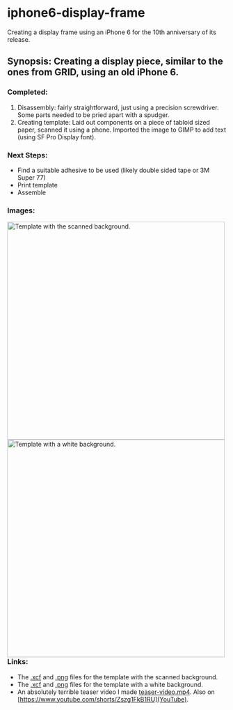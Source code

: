 # iphone6-display-frame
Creating a display frame using an iPhone 6 for the 10th anniversary of its release.

## Synopsis: Creating a display piece, similar to the ones from GRID, using an old iPhone 6.

### Completed:

1. Disassembly: fairly straightforward, just using a precision screwdriver. Some parts needed to be pried apart with a spudger.
2. Creating template: Laid out components on a piece of tabloid sized paper, scanned it using a phone. Imported the image to GIMP to add text (using SF Pro Display font).

### Next Steps:

* Find a suitable adhesive to be used (likely double sided tape or 3M Super 77)
* Print template
* Assemble

### Images:

<img src="https://github.com/sidsenthilexe/iphone6-display-frame/blob/main/template.png?raw=true" alt="Template with the scanned background." width="500" style="float:left; margin-right:10px;"/>
<img src="https://github.com/sidsenthilexe/iphone6-display-frame/blob/main/template-white-bg.png?raw=true" alt="Template with a white background." width="500" style="float:left;"/>

### Links:

* The [.xcf](https://github.com/sidsenthilexe/iphone6-display-frame/blob/main/template.xcf) and [.png](https://github.com/sidsenthilexe/iphone6-display-frame/blob/main/template.png) files for the template with the scanned background.
* The [.xcf](https://github.com/sidsenthilexe/iphone6-display-frame/blob/main/template-white-bg.xcf) and [.png](https://github.com/sidsenthilexe/iphone6-display-frame/blob/main/template-white-bg.png) files for the template with a white background.
* An absolutely terrible teaser video I made [teaser-video.mp4](https://github.com/sidsenthilexe/iphone6-display-frame/blob/main/teaser-video.mp4). Also on [https://www.youtube.com/shorts/Zszg1FkB1RU](YouTube).
